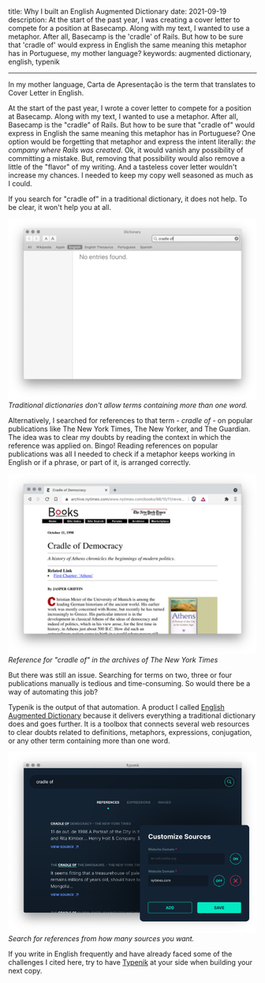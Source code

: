 title: Why I built an English Augmented Dictionary
date: 2021-09-19
description: At the start of the past year, I was creating a cover letter to compete for a position at Basecamp. Along with my text, I wanted to use a metaphor. After all, Basecamp is the 'cradle' of Rails. But how to be sure that 'cradle of' would express in English the same meaning this metaphor has in Portuguese, my mother language?
keywords: augmented dictionary, english, typenik

---

In my mother language, Carta de Apresentação is the term that translates to Cover Letter in English.

At the start of the past year, I wrote a cover letter to compete for a position at Basecamp. Along with my text, I wanted to use a metaphor. After all, Basecamp is the "cradle" of Rails. But how to be sure that "cradle of" would express in English the same meaning this metaphor has in Portuguese? One option would be forgetting that metaphor and express the intent literally: *the company where Rails was created*. Ok, it would vanish any possibility of committing a mistake. But, removing that possibility would also remove a little of the "flavor" of my writing. And a tasteless cover letter wouldn't increase my chances. I needed to keep my copy well seasoned as much as I could.

If you search for "cradle of" in a traditional dictionary, it does not help. To be clear, it won't help you at all.

![Traditional Dictionary Limitation](../images/traditional-dictionary-limitation.png)  
_Traditional dictionaries don't allow terms containing more than one word._

Alternatively, I searched for references to that term - *cradle of* - on popular publications like The New York Times, The New Yorker, and The Guardian. The idea was to clear my doubts by reading the context in which the reference was applied on. Bingo! Reading references on popular publications was all I needed to check if a metaphor keeps working in English or if a phrase, or part of it, is arranged correctly.

!["cradle of" at nytimes.com](../images/cradle-of-nytimes.png)  
_Reference for "cradle of" in the archives of The New York Times_

But there was still an issue. Searching for terms on two, three or four publications manually is tedious and time-consuming. So would there be a way of automating this job?

Typenik is the output of that automation. A product I called [English Augmented Dictionary](https://typenik.com/blog/what-is-an-english-augmented-dictionary/) because it delivers everything a traditional dictionary does and goes further. It is a toolbox that connects several web resources to clear doubts related to definitions, metaphors, expressions, conjugation, or any other term containing more than one word.

!["cradle of" at typenik.com](../images/cradle-of-typenik-custom-sources.png)  
_Search for references from how many sources you want._

If you write in English frequently and have already faced some of the challenges I cited here, try to have [Typenik](https://typenik.com) at your side when building your next copy.
